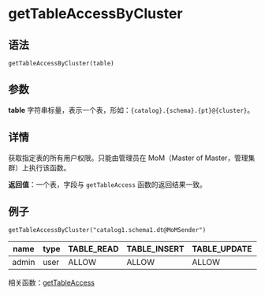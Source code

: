 # getTableAccessByCluster

## 语法

`getTableAccessByCluster(table)`

## 参数

**table** 字符串标量，表示一个表，形如：`{catalog}.{schema}.{pt}@{cluster}`。

## 详情

获取指定表的所有用户权限。只能由管理员在 MoM（Master of Master，管理集群）上执行该函数。

**返回值**：一个表，字段与 `getTableAccess` 函数的返回结果一致。

## 例子

```
getTableAccessByCluster("catalog1.schema1.dt@MoMSender")
```

| name | type | TABLE\_READ | TABLE\_INSERT | TABLE\_UPDATE | TABLE\_DELETE |
| --- | --- | --- | --- | --- | --- |
| admin | user | ALLOW | ALLOW | ALLOW | ALLOW |

相关函数：[getTableAccess](gettableaccess.html)

